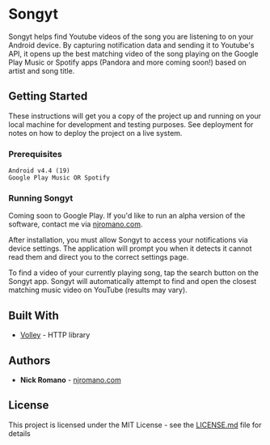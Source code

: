 # Songyt



Songyt helps find Youtube videos of the song you are listening to on your Android device. By capturing notification data and sending it to Youtube's API, it opens up the best matching video of the song playing on the Google Play Music or Spotify apps (Pandora and more coming soon!) based on artist and song title. 

## Getting Started

These instructions will get you a copy of the project up and running on your local machine for development and testing purposes. See deployment for notes on how to deploy the project on a live system.

### Prerequisites
```
Android v4.4 (19)
Google Play Music OR Spotify 
```

### Running Songyt

Coming soon to Google Play. If you'd like to run an alpha version of the software, contact me via [njromano.com](http://www.njromano.com/about).

After installation, you must allow Songyt to access your notifications via device settings. The application will prompt you when it detects it cannot read them and direct you to the correct settings page.

To find a video of your currently playing song, tap the search button on the Songyt app. Songyt will automatically attempt to find and open the closest matching music video on YouTube (results may vary).


## Built With

* [Volley](https://github.com/google/volley) - HTTP library 


## Authors

* **Nick Romano** - [njromano.com](https://njromano.com)

## License

This project is licensed under the MIT License - see the [LICENSE.md](LICENSE.md) file for details
